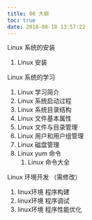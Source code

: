 ```yaml
---
title: 00 大纲
toc: true
date: 2018-08-18 13:57:22
---
```

Linux 系统的安装

1. Linux 安装

Linux 系统的学习

1. Linux 学习简介
2. Linux 系统启动过程
3. Linux 系统目录结构
4. Linux 文件基本属性
5. Linux 文件与目录管理
6. Linux 用户和用户组管理
7. Linux 磁盘管理
8. Linux yum 命令
   1. Linux 命令大全


Linux 环境开发 （需修改）





1. linux环境 程序构建
2. linux环境 程序调试
3. linux环境 程序性能优化
